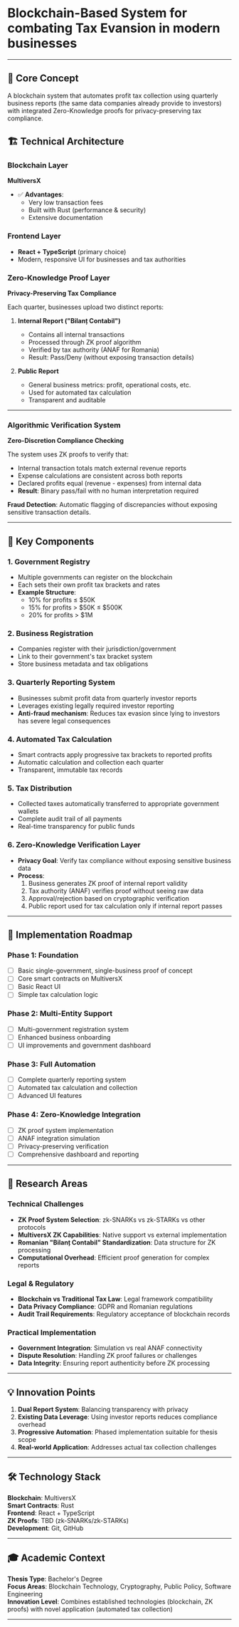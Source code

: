# Blockchain-Based System for combating Tax Evansion in modern businesses

---

## 🎯 Core Concept

A blockchain system that automates profit tax collection using quarterly business reports (the same data companies already provide to investors) with integrated Zero-Knowledge proofs for privacy-preserving tax compliance.

## 🏗️ Technical Architecture

### Blockchain Layer
**MultiversX**
- ✅ **Advantages**: 
  - Very low transaction fees
  - Built with Rust (performance & security)
  - Extensive documentation

### Frontend Layer
- **React + TypeScript** (primary choice)
- Modern, responsive UI for businesses and tax authorities

### Zero-Knowledge Proof Layer
**Privacy-Preserving Tax Compliance**

Each quarter, businesses upload two distinct reports:

1. **Internal Report ("Bilanț Contabil")**
   - Contains all internal transactions
   - Processed through ZK proof algorithm
   - Verified by tax authority (ANAF for Romania)
   - Result: Pass/Deny (without exposing transaction details)

2. **Public Report**
   - General business metrics: profit, operational costs, etc.
   - Used for automated tax calculation
   - Transparent and auditable

---
### Algorithmic Verification System
**Zero-Discretion Compliance Checking**

The system uses ZK proofs to verify that:
- Internal transaction totals match external revenue reports
- Expense calculations are consistent across both reports  
- Declared profits equal (revenue - expenses) from internal data
- **Result**: Binary pass/fail with no human interpretation required

**Fraud Detection**: Automatic flagging of discrepancies without exposing sensitive transaction details.

---
## 🔧 Key Components

### 1. Government Registry
- Multiple governments can register on the blockchain
- Each sets their own profit tax brackets and rates
- **Example Structure**:
  - 10% for profits ≤ $50K
  - 15% for profits > $50K ≤ $500K  
  - 20% for profits > $1M

### 2. Business Registration
- Companies register with their jurisdiction/government
- Link to their government's tax bracket system
- Store business metadata and tax obligations

### 3. Quarterly Reporting System
- Businesses submit profit data from quarterly investor reports
- Leverages existing legally required investor reporting
- **Anti-fraud mechanism**: Reduces tax evasion since lying to investors has severe legal consequences

### 4. Automated Tax Calculation
- Smart contracts apply progressive tax brackets to reported profits
- Automatic calculation and collection each quarter
- Transparent, immutable tax records

### 5. Tax Distribution
- Collected taxes automatically transferred to appropriate government wallets
- Complete audit trail of all payments
- Real-time transparency for public funds

### 6. Zero-Knowledge Verification Layer
- **Privacy Goal**: Verify tax compliance without exposing sensitive business data
- **Process**: 
  1. Business generates ZK proof of internal report validity
  2. Tax authority (ANAF) verifies proof without seeing raw data
  3. Approval/rejection based on cryptographic verification
  4. Public report used for tax calculation only if internal report passes

---

## 🚀 Implementation Roadmap

### Phase 1: Foundation
- [ ] Basic single-government, single-business proof of concept
- [ ] Core smart contracts on MultiversX
- [ ] Basic React UI
- [ ] Simple tax calculation logic

### Phase 2: Multi-Entity Support
- [ ] Multi-government registration system
- [ ] Enhanced business onboarding
- [ ] UI improvements and government dashboard

### Phase 3: Full Automation
- [ ] Complete quarterly reporting system
- [ ] Automated tax calculation and collection
- [ ] Advanced UI features

### Phase 4: Zero-Knowledge Integration
- [ ] ZK proof system implementation
- [ ] ANAF integration simulation
- [ ] Privacy-preserving verification
- [ ] Comprehensive dashboard and reporting

---

## 🔬 Research Areas

### Technical Challenges
- **ZK Proof System Selection**: zk-SNARKs vs zk-STARKs vs other protocols
- **MultiversX ZK Capabilities**: Native support vs external implementation
- **Romanian "Bilanț Contabil" Standardization**: Data structure for ZK processing
- **Computational Overhead**: Efficient proof generation for complex reports

### Legal & Regulatory
- **Blockchain vs Traditional Tax Law**: Legal framework compatibility
- **Data Privacy Compliance**: GDPR and Romanian regulations
- **Audit Trail Requirements**: Regulatory acceptance of blockchain records

### Practical Implementation
- **Government Integration**: Simulation vs real ANAF connectivity
- **Dispute Resolution**: Handling ZK proof failures or challenges
- **Data Integrity**: Ensuring report authenticity before ZK processing

---

## 💡 Innovation Points

1. **Dual Report System**: Balancing transparency with privacy
2. **Existing Data Leverage**: Using investor reports reduces compliance overhead
3. **Progressive Automation**: Phased implementation suitable for thesis scope
4. **Real-world Application**: Addresses actual tax collection challenges

---

## 🛠️ Technology Stack

**Blockchain**: MultiversX  
**Smart Contracts**: Rust  
**Frontend**: React + TypeScript  
**ZK Proofs**: TBD (zk-SNARKs/zk-STARKs)  
**Development**: Git, GitHub  

---

## 🎓 Academic Context

**Thesis Type**: Bachelor's Degree  
**Focus Areas**: Blockchain Technology, Cryptography, Public Policy, Software Engineering  
**Innovation Level**: Combines established technologies (blockchain, ZK proofs) with novel application (automated tax collection)

---
